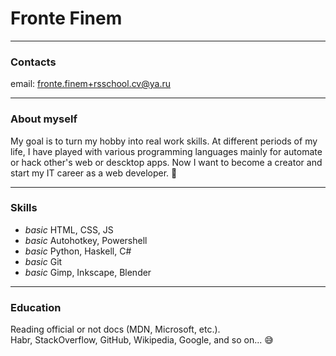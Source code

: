 # Fronte Finem

---

### Contacts

email: [fronte.finem+rsschool.cv@ya.ru](mailto:fronte.finem+rsschool.cv@ya.ru)

---

### About myself

My goal is to turn my hobby into real work skills. At different periods of my life, I have played with various programming languages mainly for automate or hack other's web or descktop apps. Now I want to become a creator and start my IT career as a web developer. 😤

---

### Skills

- *basic* HTML, CSS, JS
- *basic* Autohotkey, Powershell
- *basic* Python, Haskell, C#
- *basic* Git
- *basic* Gimp, Inkscape, Blender

---

### Education

Reading official or not docs (MDN, Microsoft, etc.).  
Habr, StackOverflow, GitHub, Wikipedia, Google, and so on... 😅
